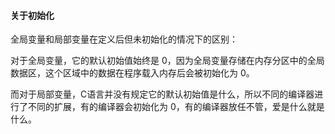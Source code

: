 #### 关于初始化

全局变量和局部变量在定义后但未初始化的情况下的区别：

对于全局变量，它的默认初始值始终是 0，因为全局变量存储在内存分区中的全局数据区，这个区域中的数据在程序载入内存后会被初始化为 0。

而对于局部变量，C语言并没有规定它的默认初始值是什么，所以不同的编译器进行了不同的扩展，有的编译器会初始化为 0，有的编译器放任不管，爱是什么就是什么。

